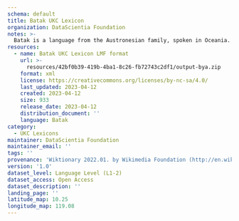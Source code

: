 ```yaml
---
schema: default
title: Batak UKC Lexicon
organization: DataScientia Foundation
notes: >-
  Batak is a language from the Austronesian family, spoken in Oceania. The UKC Lexicon of Batak is represented as a lexico-semantic network. It consists of words, word senses, synsets, as well as sense-level and synset-level relationships.
resources:
  - name: Batak UKC Lexicon LMF format
    url: >-
      resources/42bf0b39-419b-4ba1-8c26-fb72743c2df1/output-bya.zip
    format: xml
    license: https://creativecommons.org/licenses/by-nc-sa/4.0/
    last_updated: 2023-04-12
    created: 2023-04-12
    size: 933
    release_date: 2023-04-12
    distribution_document: ''
    language: Batak
category:
  - UKC Lexicons
maintainer: DataScientia Foundation
maintainer_email: ''
tags: ''
provenance: 'Wiktionary 2022.01. by Wikimedia Foundation (http://en.wiktionary.org); KinDiv: Kinship Diversity 1.0 by Temuulen Khishigsuren (http://ukc.disi.unitn.it/index.php/kinship/); Princeton WordNet 2.1 by Princeton University (https://wordnet.princeton.edu)'
version: '1.0'
dataset_level: Language Level (L1-2)
dataset_access: Open Access
dataset_description: ''
landing_page: ''
latitude_map: 10.25
longitude_map: 119.08
---
```


